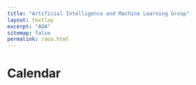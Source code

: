 ```yaml
---
title: "Artificial Intelligence and Machine Learning Group"
layout: textlay
excerpt: "AOA"
sitemap: false
permalink: /aoa.html
---
```


# Calendar

